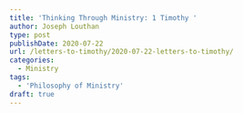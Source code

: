 ```yaml
---
title: 'Thinking Through Ministry: 1 Timothy '
author: Joseph Louthan
type: post
publishDate: 2020-07-22
url: /letters-to-timothy/2020-07-22-letters-to-timothy/
categories:
  - Ministry
tags:
  - 'Philosophy of Ministry'
draft: true
---
```

